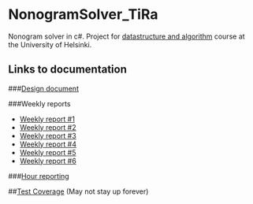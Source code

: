 # NonogramSolver_TiRa
Nonogram solver in c#. Project for [datastructure and algorithm](https://github.com/TiraLabra/2016-loppukesa/wiki) course at the University of Helsinki.

## Links to documentation

###[Design document](https://github.com/saskeli/NonogramSolver_TiRa/blob/master/Documentation/Design_document.md)

###Weekly reports

* [Weekly report #1](https://github.com/saskeli/NonogramSolver_TiRa/blob/master/Documentation/Weekly_report_1.md)
* [Weekly report #2](https://github.com/saskeli/NonogramSolver_TiRa/blob/master/Documentation/Weekly_report_2.md)
* [Weekly report #3](https://github.com/saskeli/NonogramSolver_TiRa/blob/master/Documentation/Weekly_report_3.md)
* [Weekly report #4](https://github.com/saskeli/NonogramSolver_TiRa/blob/master/Documentation/Weekly_report_4.md)
* [Weekly report #5](https://github.com/saskeli/NonogramSolver_TiRa/blob/master/Documentation/Weekly_report_5.md)
* [Weekly report #6](https://github.com/saskeli/NonogramSolver_TiRa/blob/master/Documentation/Weekly_report_6.md)

###[Hour reporting](https://github.com/saskeli/NonogramSolver_TiRa/blob/master/Documentation/Hour_reporting.md)

##[Test Coverage](https://www.cs.helsinki.fi/u/saska/Coverage/Coverage.html) (May not stay up forever)
